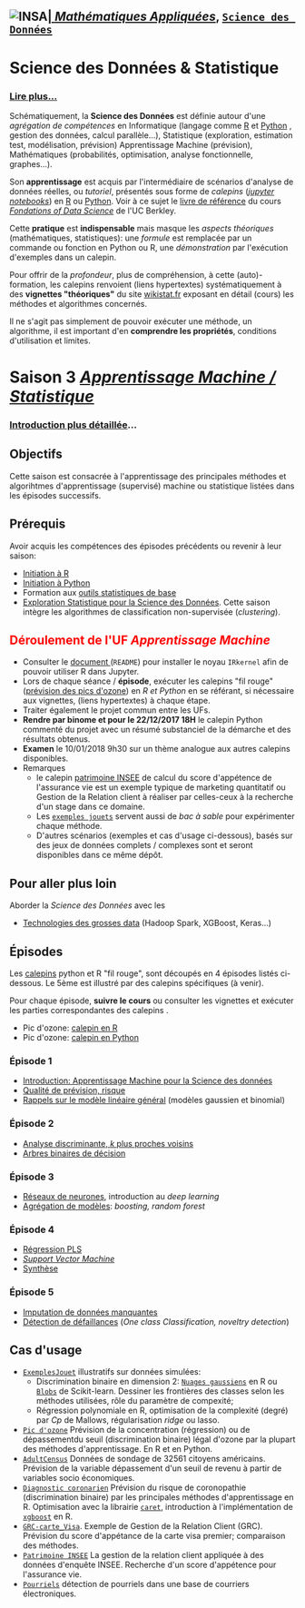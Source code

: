## <a href="http://www.insa-toulouse.fr/" ><img src="http://www.math.univ-toulouse.fr/~besse/Wikistat/Images/Logo_INSAvilletoulouse-RVB.png" style="float:left; max-width: 80px; display: inline" alt="INSA"/> |  [*Mathématiques Appliquées*](http://www.math.insa-toulouse.fr/fr/index.html), [`Science des Données`](http://www.math.insa-toulouse.fr/fr/enseignement.html) 

# Science des Données & Statistique

### [Lire plus...](http://www.math.univ-toulouse.fr/~besse/Wikistat/pdf/st-lm-Intro-Stat_SD.pdf)

Schématiquement, la **Science des Données** est définie autour d'une *agrégation de compétences* en Informatique (langage comme [R](href="https://cran.r-project.org/) et [Python](https://www.python.org/) , gestion des données, calcul parallèle...), Statistique (exploration, estimation test, modélisation, prévision) Apprentissage Machine (prévision), Mathématiques (probabilités, optimisation, analyse fonctionnelle, graphes...). 

Son **apprentissage** est acquis par l'intermédiaire de scénarios d'analyse de données réelles, ou *tutoriel*, présentés sous forme de *calepins* ([*jupyter notebooks*](http://jupyter.org/)) en [R](href="https://cran.r-project.org/) ou [Python](https://www.python.org/). Voir à ce sujet le [livre de référence](https://www.inferentialthinking.com/) du cours [*Fondations of Data Science*](http://data8.org/) de l'UC Berkley.

Cette **pratique** est **indispensable** mais masque les *aspects théoriques* (mathématiques, statistiques): une *formule* est remplacée par un commande ou fonction en Python ou R, une *démonstration* par l'exécution d'exemples dans un calepin.

Pour offrir de la *profondeur*, plus de compréhension, à cette (auto)-formation, les calepins renvoient (liens hypertextes) systématiquement à des **vignettes "théoriques"**  du site [wikistat.fr](http://wikistat.fr/) exposant en détail (cours) les méthodes et algorithmes concernés.

Il ne s'agit pas simplement de pouvoir exécuter une méthode, un algorithme, il est important d'en **comprendre les propriétés**, conditions d'utilisation et limites.

# Saison 3 [*Apprentissage Machine / Statistique*](\http://wikistat.fr)

### [Introduction plus détaillée](http://www.math.univ-toulouse.fr/~besse/Wikistat/pdf/st-m-Intro-ApprentStat.pdf)...

## Objectifs

Cette saison est consacrée à l'apprentissage des principales méthodes et algorihtmes d'apprentissage (supervisé) machine ou statistique listées dans les épisodes successifs.

## Prérequis
Avoir acquis les compétences des épisodes précédents ou revenir à leur saison:

- [Initiation à R](https://github.com/wikistat/Intro-R)
- [Initiation à Python](https://github.com/wikistat/Intro-Python)
- Formation aux [outils statistiques de base](https://github.com/wikistat/StatElem)
- [Exploration Statistique pour la Science des Données](https://github.com/wikistat/Exploration). Cette saison intègre les algorithmes de classification non-supervisée (*clustering*).

## <FONT COLOR="Red"> Déroulement de l'UF *Apprentissage Machine* </font>

- Consulter le [document ](https://github.com/wikistat/Intro-R) (`README`) pour installer le noyau `IRkernel` afin de pouvoir utiliser R dans Jupyter.
- Lors de chaque séance / **épisode**, exécuter les calepins "fil rouge" ([prévision des pics d'ozone](https://github.com/wikistat/Apprentissage/tree/master/Pic-ozone)) en *R et Python* en se référant, si nécessaire aux vignettes, (liens hypertextes) à chaque étape. 
- Traiter également le projet commun entre les UFs. 
- **Rendre par binome et pour le 22/12/2017 18H** le calepin Python commenté du projet avec un résumé substanciel de la démarche et des résultats obtenus.
- **Examen** le 10/01/2018 9h30 sur un thème analogue aux autres calepins disponibles.
- Remarques
	- le calepin [patrimoine INSEE](https://github.com/wikistat/Apprentissage/tree/master/Patrim-Insee) de calcul du score d'appétence de l'assurance vie est un exemple typique de marketing quantitatif ou Gestion de la Relation client à réaliser par celles-ceux à la recherche d'un stage dans ce domaine.
	- Les [`exemples jouets`](https://github.com/wikistat/Apprentissage/tree/master/ExemplesJouet) servent aussi de *bac à sable* pour expérimenter chaque méthode. 
	- D'autres scénarios (exemples et cas d'usage ci-dessous), basés sur des jeux de données complets / complexes sont et seront disponibles dans ce même dépôt.

## Pour aller plus loin
Aborder la *Science des Données* avec les 

- [Technologies des grosses data](https://github.com/wikistat/Ateliers-Big-Data) (Hadoop Spark, XGBoost, Keras...)

## Épisodes 
Les [calepins]((https://github.com/wikistat/Apprentissage/tree/master/Pic-ozone)) python et R "fil rouge", sont découpés en 4 épisodes listés ci-dessous. Le 5ème est illustré par des calepins spécifiques (à venir).

Pour chaque épisode, **suivre le cours** ou consulter les vignettes et exécuter les parties correspondantes des calepins . 

- Pic d'ozone: [calepin en R](https://github.com/wikistat/Apprentissage/blob/master/Pic-ozone/Apprent-R-Ozone.ipynb)
- Pic d'ozone: [calepin en Python](https://github.com/wikistat/Apprentissage/blob/master/Pic-ozone/Apprent-Python-Ozone.ipynb)

### Épisode 1 
- [Introduction: Apprentissage Machine pour la Science des données](http://wikistat.fr/pdf/st-m-Intro-ApprentStat.pdf)
- [Qualité de prévision, risque](http://wikistat.fr/pdf/st-m-app-risque.pdf)
- [Rappels sur le modèle linéaire général](http://wikistat.fr/pdf/st-m-app-rlogit.pdf) (modèles gaussien et binomial)

### Épisode 2
- [Analyse discriminante, *k* plus proches voisins](http://wikistat.fr/pdf/st-m-app-add.pdf)
- [Arbres binaires de décision](http://wikistat.fr/pdf/st-m-app-cart.pdf)

### Épisode 3
- [Réseaux de neurones](http://wikistat.fr/pdf/st-m-app-rn.pdf), introduction au *deep learning*
- [Agrégation de modèles](http://wikistat.fr/pdf/st-m-app-agreg.pdf): *boosting, random forest*

### Épisode 4
- [Régression PLS](http://wikistat.fr/pdf/st-m-app-sparse-pls.pdf)
- [*Support Vector Machine*](http://wikistat.fr/pdf/st-m-app-svm.pdf)
- [Synthèse](http://wikistat.fr/pdf/st-m-app-conclusion.pdf)

### Épisode 5
- [Imputation de données manquantes](http://wikistat.fr/pdf/st-m-app-idm.pdf)
- [Détection de défaillances]() (*One class Classification, noveltry detection*) 


## Cas d'usage

- [`ExemplesJouet`](https://github.com/wikistat/Apprentissage/tree/master/ExemplesJouet) illustratifs sur données simulées:
	- Discrimination binaire en dimension 2: [`Nuages gaussiens`](https://github.com/wikistat/Apprentissage/tree/master/ExemplesJouet/Apprent-R-Clouds.ipynb) en R ou [`Blobs`](https://github.com/wikistat/Apprentissage/tree/master/ExemplesJouet/Apprent-Python-Blobs.ipynb) de Scikit-learn. Dessiner les frontières des classes selon les méthodes utilisées, rôle du paramètre de compexité;
	- Régression polynomiale en R, optimisation de la complexité (degré) par *Cp* de Mallows, régularisation *ridge* ou lasso.
- [`Pic d'ozone`](https://github.com/wikistat/Apprentissage/tree/master/Pic-ozone) Prévision de la concentration (régression) ou de dépassementdu seuil (discrimination binaire) légal d'ozone par la plupart des méthodes d'apprentissage. En R et en Python.
- [`AdultCensus`](https://github.com/wikistat/Apprentissage/blob/master/Adult-Census/) Données de sondage de 32561 citoyens américains. Prévision de la variable dépassement d'un seuil de revenu à partir de variables socio économiques.
- [`Diagnostic coronarien`](https://github.com/wikistat/Apprentissage/tree/master/Diag-coro) Prévision du risque de coronopathie (discrimination binaire) par les principales méthodes d'apprentissage en R. Optimisation avec la librairie [`caret`](http://topepo.github.io/caret/index.html), introduction à l'implémentation de [`xgboost`](https://xgboost.readthedocs.io/en/latest/) en R.
- [`GRC-carte_Visa`](https://github.com/wikistat/Apprentissage/tree/master/GRC-carte_Visa). Exemple de Gestion de la Relation Client (GRC). Prévision du score d'appétance de la carte visa premier; comparaison des méthodes.
- [`Patrimoine INSEE`](https://github.com/wikistat/Apprentissage/tree/master/Patrim-Insee) La gestion de la relation client appliquée à des données d'enquête INSEE. Recherche d'un score d'appétence pour l'assurance vie.
- [`Pourriels`](https://github.com/wikistat/Apprentissage/blob/master/Spam/) détection de pourriels dans une base de courriers électroniques.



